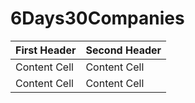 # 6Days30Companies

| First Header  | Second Header |
| ------------- | ------------- |
| Content Cell  | Content Cell  |
| Content Cell  | Content Cell  |
